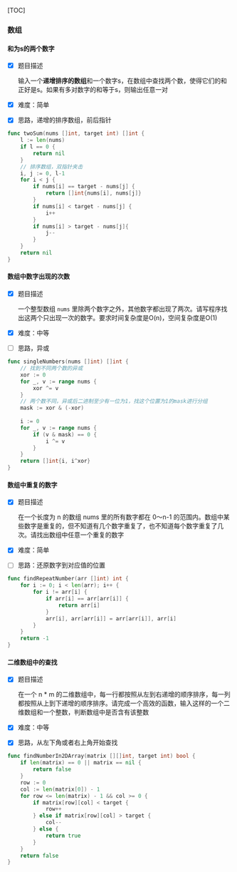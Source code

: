 [TOC]

### 数组

#### 和为s的两个数字

- [x] 题目描述

    输入一个**递增排序的数组**和一个数字s，在数组中查找两个数，使得它们的和正好是s。如果有多对数字的和等于s，则输出任意一对

- [x] 难度：简单

- [x] 思路，递增的排序数组，前后指针

~~~go
func twoSum(nums []int, target int) []int {
    l := len(nums)
    if l == 0 {
        return nil
    }
    // 排序数组，双指针夹击
    i, j := 0, l-1
    for i < j {
        if nums[i] == target - nums[j] {
            return []int{nums[i], nums[j]}
        }
        if nums[i] < target - nums[j] {
            i++
        }
        if nums[i] > target - nums[j]{
            j--
        } 
    }
    return nil
}
~~~

#### 数组中数字出现的次数

- [x] 题目描述

    一个整型数组 `nums` 里除两个数字之外，其他数字都出现了两次。请写程序找出这两个只出现一次的数字。要求时间复杂度是O(n)，空间复杂度是O(1)

- [x] 难度：中等

- [ ] 思路，异或

~~~go
func singleNumbers(nums []int) []int {
    // 找到不同两个数的异或
    xor := 0
    for _, v := range nums {
        xor ^= v
    }
    // 两个数不同，异或后二进制至少有一位为1，找这个位置为1的mask进行分组
    mask := xor & (-xor)
    
    i := 0
    for _, v := range nums {
        if (v & mask) == 0 {
            i ^= v
        }
    }
    return []int{i, i^xor}
}
~~~

#### 数组中重复的数字

- [x] 题目描述

    在一个长度为 n 的数组 nums 里的所有数字都在 0～n-1 的范围内。数组中某些数字是重复的，但不知道有几个数字重复了，也不知道每个数字重复了几次。请找出数组中任意一个重复的数字

- [x] 难度：简单

- [ ] 思路：还原数字到对应值的位置

~~~go
func findRepeatNumber(arr []int) int {
    for i := 0; i < len(arr); i++ {
        for i != arr[i] {
            if arr[i] == arr[arr[i]] {
                return arr[i]
            }
            arr[i], arr[arr[i]] = arr[arr[i]], arr[i]
        }
    }
    return -1
}
~~~

#### 二维数组中的查找

- [x] 题目描述

    在一个 n * m 的二维数组中，每一行都按照从左到右递增的顺序排序，每一列都按照从上到下递增的顺序排序。请完成一个高效的函数，输入这样的一个二维数组和一个整数，判断数组中是否含有该整数

- [x] 难度：中等
- [x] 思路，从左下角或者右上角开始查找

~~~go
func findNumberIn2DArray(matrix [][]int, target int) bool {
    if len(matrix) == 0 || matrix == nil {
        return false
    }
    row := 0
    col := len(matrix[0]) - 1
    for row <= len(matrix) - 1 && col >= 0 {
        if matrix[row][col] < target {
            row++
        } else if matrix[row][col] > target {
            col--
        } else {
            return true
        }
    }
    return false
}
~~~

